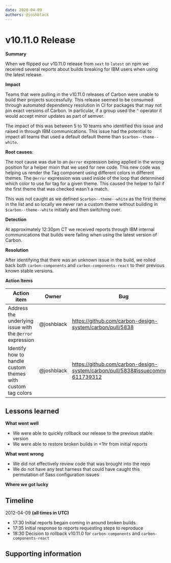 ```yaml
---
date: 2020-04-09
authors: @joshblack
---
```


<!-- alex disable colors -->

# v10.11.0 Release

**Summary**

<!-- What is a one or two-line summary of the event that occurred? -->

When we flipped our v10.11.0 release from `next` to `latest` on npm we received
several reports about builds breaking for IBM users when using the latest
release.

**Impact**

<!-- What was the scope of impact from the event occuring? How many teams were
impacted? -->

Teams that were pulling in the v10.11.0 releases of Carbon were unable to build
their projects successfully. This release seemed to be consumed through
automated dependency resolution in CI for packages that may not pin exact
versions of Carbon. In particular, if a group used the `^` operator it would
accept minor updates as part of semver.

The impact of this was between 5 to 10 teams who identified this issue and
raised in through IBM communications. This issue had the potential to impact all
teams that used a default default theme than `$carbon--theme--white`.

**Root causes**:

<!-- Looking back, what ended up being the main reasons why this event occurred?
-->

The root cause was due to an `@error` expression being applied in the wrong
position for a helper mixin that we used for new code. This new code was helping
us render the Tag component using different colors in different themes. The
`@error` expression was used inside of the loop that determined which color to
use for tag for a given theme. This caused the helper to fail if the first theme
that was checked wasn't a match.

This was not caught as we defined `$carbon--theme--white` as the first theme in
the list and so locally we never ran a custom theme without building in
`$carbon--theme--white` initially and then switching over.

**Detection**

<!-- How did we find out or discover that this event had occurred? -->

At approximately 12:30pm CT we received reports through IBM internal
communications that builds were failing when using the latest version of Carbon.

**Resolution**

<!-- How did we end up addressing this event in order to mitigate impact? -->

After identifying that there was an unknown issue in the build, we rolled back
both `carbon-components` and `carbon-components-react` to their previous known
stable versions.

**Action Items**

<!-- What are the action items that came out of this postmortem? Reference
issues and Pull Requests in the "Bug" column with the appropriate owners -->

| Action item                                                 | Owner      | Bug                                                                             |
| ----------------------------------------------------------- | ---------- | ------------------------------------------------------------------------------- |
| Address the underlying issue with the `@error` expression   | @joshblack | https://github.com/carbon-design-system/carbon/pull/5838                        |
| Identify how to handle custom themes with custom tag colors | @joshblack | https://github.com/carbon-design-system/carbon/pull/5838#issuecomment-611739312 |

## Lessons learned

**What went well**

- We were able to quickly rollback our release to the previous stable version
- We were able to restore broken builds in <1hr from initial reports

**What went wrong**

- We did not effectively review code that was brought into the repo
- We do not have any test harness that could have caught this permutation of
  Sass configuration issues

**Where we got lucky**

## Timeline

2012-04-09 **(all times in UTC)**

- 17:30 Initial reports begain coming in around broken builds
- 17:35 Initial response to reports requesting steps to reproduce
- 18:30 Decision to rollback v10.11.0 for `carbon-components` and
  `carbon-components-react`

## Supporting information

<!-- Any additional information that you might reference earlier on in the
postmortem -->

